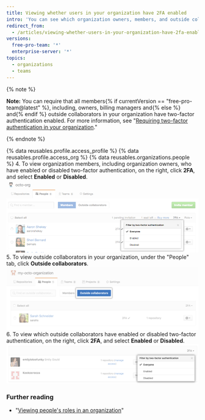 ```yaml
---
title: Viewing whether users in your organization have 2FA enabled
intro: 'You can see which organization owners, members, and outside collaborators have enabled two-factor authentication.'
redirect_from:
  - /articles/viewing-whether-users-in-your-organization-have-2fa-enabled
versions:
  free-pro-team: '*'
  enterprise-server: '*'
topics:
  - organizations
  - teams
---
```


{% note %}

**Note:** You can require that all members{% if currentVersion == "free-pro-team@latest" %}, including, owners, billing managers and{% else %} and{% endif %} outside collaborators in your organization have two-factor authentication enabled. For more information, see "[Requiring two-factor authentication in your organization](/articles/requiring-two-factor-authentication-in-your-organization)."

{% endnote %}

{% data reusables.profile.access_profile %}
{% data reusables.profile.access_org %}
{% data reusables.organizations.people %}
4. To view organization members, including organization owners, who have enabled or disabled two-factor authentication, on the right, click **2FA**, and select **Enabled** or **Disabled**.
 ![filter-org-members-by-2fa](/assets/images/help/2fa/filter-org-members-by-2fa.png)
5. To view outside collaborators in your organization, under the "People" tab, click **Outside collaborators**.
![select-outside-collaborators](/assets/images/help/organizations/select-outside-collaborators.png)
6. To view which outside collaborators have enabled or disabled two-factor authentication, on the right, click **2FA**, and select **Enabled** or **Disabled**.
![filter-outside-collaborators-by-2fa](/assets/images/help/2fa/filter-outside-collaborators-by-2fa.png)

### Further reading

- "[Viewing people's roles in an organization](/articles/viewing-people-s-roles-in-an-organization)"
